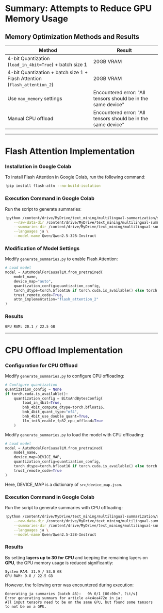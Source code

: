# **Summary: Attempts to Reduce GPU Memory Usage**

## **Memory Optimization Methods and Results**

| Method | Result |
| --- | --- |
| 4-bit Quantization (`load_in_4bit=True`) + batch size 1 | 20GB VRAM |
| 4-bit Quantization + batch size 1 + Flash Attention (`flash_attention_2`) | 20GB VRAM |
| Use `max_memory` settings | Encountered error: "All tensors should be in the same device" |
| Manual CPU offload | Encountered error: "All tensors should be in the same device" |

---

# **Flash Attention Implementation**

### **Installation in Google Colab**
To install Flash Attention in Google Colab, run the following command:
```bash
!pip install flash-attn --no-build-isolation
```

### **Execution Command in Google Colab**
Run the script to generate summaries:
```bash
!python /content/drive/MyDrive/text_mining/multilingual-summarization/src/generate_summaries.py \
    --raw-data-dir /content/drive/MyDrive/text_mining/multilingual-summarization/data/raw \
    --summaries-dir /content/drive/MyDrive/text_mining/multilingual-summarization/data/summaries_Qwen2_5_32B \
    --languages ja \
    --model-name Qwen/Qwen2.5-32B-Instruct
```

### **Modification of Model Settings**
Modify `generate_summaries.py` to enable Flash Attention:
```python
# Load model
model = AutoModelForCausalLM.from_pretrained(
    model_name,
    device_map="auto",
    quantization_config=quantization_config,
    torch_dtype=torch.bfloat16 if torch.cuda.is_available() else torch.float32,
    trust_remote_code=True,
    attn_implementation="flash_attention_2"
)
```

### **Results**
```
GPU RAM: 20.1 / 22.5 GB
```

---

# **CPU Offload Implementation**

### **Configuration for CPU Offload**
Modify `generate_summaries.py` to configure CPU offloading:
```python
# Configure quantization
quantization_config = None
if torch.cuda.is_available():
    quantization_config = BitsAndBytesConfig(
        load_in_4bit=True,
        bnb_4bit_compute_dtype=torch.bfloat16,
        bnb_4bit_quant_type="nf4",
        bnb_4bit_use_double_quant=True,
        llm_int8_enable_fp32_cpu_offload=True
    )
```

Modify `generate_summaries.py` to load the model with CPU offloading:
```python
# Load model
model = AutoModelForCausalLM.from_pretrained(
    model_name,
    device_map=DEVICE_MAP,
    quantization_config=quantization_config,
    torch_dtype=torch.bfloat16 if torch.cuda.is_available() else torch.float32,
    trust_remote_code=True
)
```

Here, DEVICE_MAP is a dictionary of `src/device_map.json`.

### **Execution Command in Google Colab**
Run the script to generate summaries with CPU offloading:
```bash
!python /content/drive/MyDrive/text_mining/multilingual-summarization/src/generate_summaries.py \
    --raw-data-dir /content/drive/MyDrive/text_mining/multilingual-summarization/data/raw \
    --summaries-dir /content/drive/MyDrive/text_mining/multilingual-summarization/data/summaries_Qwen2_5_32B \
    --languages ja \
    --model-name Qwen/Qwen2.5-32B-Instruct
```

### **Results**
By setting **layers up to 30 for CPU** and keeping the remaining layers on **GPU**, the GPU memory usage is reduced significantly:
```
System RAM: 31.9 / 53.0 GB
GPU RAM: 9.8 / 22.5 GB
```

However, the following error was encountered during execution:
```
Generating ja summaries (batch 46):   0% 0/1 [00:00<?, ?it/s]
Error generating summary for article a4c4ea472e in ja:
All input tensors need to be on the same GPU, but found some tensors to not be on a GPU.
```


